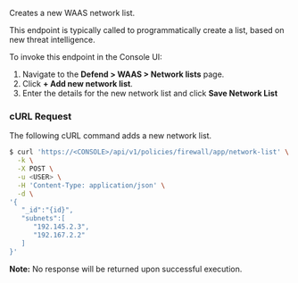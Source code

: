 Creates a new WAAS network list.

This endpoint is typically called to programmatically create a list, based on new threat intelligence.

To invoke this endpoint in the Console UI:

1. Navigate to the **Defend > WAAS > Network lists** page.
2. Click **+ Add new network list**.
3. Enter the details for the new network list and click **Save Network List**

### cURL Request

The following cURL command adds a new network list.

```bash
$ curl 'https://<CONSOLE>/api/v1/policies/firewall/app/network-list' \
  -k \
  -X POST \
  -u <USER> \
  -H 'Content-Type: application/json' \
  -d \
'{
   "_id":"{id}",
   "subnets":[
      "192.145.2.3",
      "192.167.2.2"
   ]
}'
```

​**Note:** No response will be returned upon successful execution.
